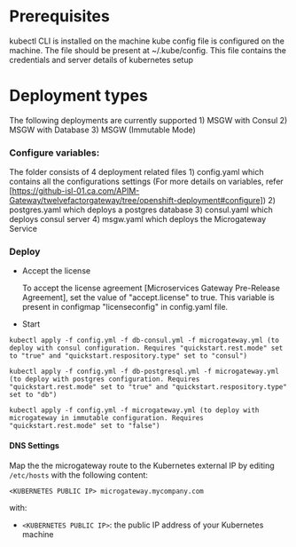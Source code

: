 # Prerequisites
kubectl CLI is installed on the machine 
kube config file is configured on the machine. The file should be present at ~/.kube/config. This file contains the credentials and server details of kubernetes setup

# Deployment types
The following deployments are currently supported
	1) MSGW with Consul
	2) MSGW with Database
	3) MSGW (Immutable Mode)

### Configure variables:
The folder consists of 4 deployment related files
	1) config.yaml which contains all the configurations settings (For more details on variables, refer [https://github-isl-01.ca.com/APIM-Gateway/twelvefactorgateway/tree/openshift-deployment#configure])
	2) postgres.yaml which deploys a postgres database
	3) consul.yaml which deploys consul server
	4) msgw.yaml which deploys the Microgateway Service

### Deploy
- Accept the license

  To accept the license agreement [Microservices Gateway Pre-Release Agreement], set the value of "accept.license" to true. This variable is present in configmap "licenseconfig" in config.yaml file.

- Start
```
kubectl apply -f config.yml -f db-consul.yml -f microgateway.yml (to deploy with consul configuration. Requires "quickstart.rest.mode" set to "true" and "quickstart.respository.type" set to "consul")
```
```
kubectl apply -f config.yml -f db-postgresql.yml -f microgateway.yml (to deploy with postgres configuration. Requires "quickstart.rest.mode" set to "true" and "quickstart.respository.type" set to "db")
```
```
kubectl apply -f config.yml -f microgateway.yml (to deploy with microgateway in immutable configuration. Requires "quickstart.rest.mode" set to "false")
```

#### DNS Settings
Map the the microgateway route to the Kubernetes external IP by editing `/etc/hosts` with the following content:
```
<KUBERNETES PUBLIC IP> microgateway.mycompany.com
```
with:
- `<KUBERNETES PUBLIC IP>`: the public IP address of your Kubernetes machine